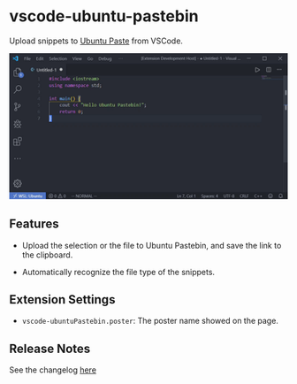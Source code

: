 # vscode-ubuntu-pastebin

Upload snippets to [Ubuntu Paste](https://paste.ubuntu.com) from VSCode.

![demo](demo.gif)

## Features

- Upload the selection or the file to Ubuntu Pastebin, and save the link to the clipboard.

- Automatically recognize the file type of the snippets.

## Extension Settings

* `vscode-ubuntuPastebin.poster`: The poster name showed on the page.

## Release Notes
See the changelog [here](CHANGELOG.md)